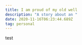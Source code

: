 ```yaml
---
title: I am proud of my old well
description: "A story about an "
date: 2020-11-16T06:23:44.689Z
tag: personal
---
```

test